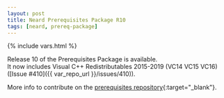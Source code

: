 ```yaml
---
layout: post
title: Neard Prerequisites Package R10
tags: [neard, prereq-package]
---
```

{% include vars.html %}

Release 10 of the Prerequisites Package is available.<br />
It now includes Visual C++ Redistributables 2015-2019 (VC14 VC15 VC16) ([Issue #410]({{ var_repo_url }}/issues/410)).

More info to contribute on the [prerequisites repository](https://github.com/neard/prerequisites){:target="_blank"}.